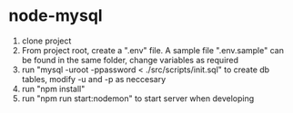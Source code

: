 # node-mysql

1. clone project
2. From project root, create a ".env" file. A sample file ".env.sample" can be found in the same folder, change variables as required
3. run "mysql -uroot -ppassword < ./src/scripts/init.sql" to create db tables, modify -u and -p as neccesary
3. run "npm install"
4. run "npm run start:nodemon" to start server when developing